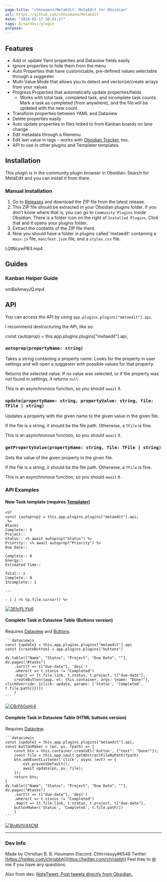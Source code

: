```yaml
---
page-title: "chhoumann/MetaEdit: MetaEdit for Obsidian"
url: https://github.com/chhoumann/MetaEdit
date: "2024-01-17 20:41:17"
tags: A/sw/obsi/plugin
purpose:
---
```


## Features

-   Add or update Yaml properties and Dataview fields easily
-   Ignore properties to hide them from the menu
-   Auto Properties that have customizable, pre-defined values selectable through a suggester
-   Multi-Value Mode that allows you to detect and vectorize/create arrays from your values
-   Progress Properties that automatically update properties/fields
    -   Works with total task, completed task, and incomplete task counts. Mark a task as completed (from anywhere), and the file will be updated with the new count.
-   Transform properties between YAML and Dataview
-   Delete properties easily
-   Auto update properties in files linked to from Kanban boards on lane change
-   Edit metadata through a filemenu
-   Edit last value in tags - works with [Obsidian Tracker](https://github.com/pyrochlore/obsidian-tracker), too.
-   API to use in other plugins and Templater templates.

## Installation

This plugin is in the community plugin browser in Obsidian. Search for MetaEdit and you can install it from there.

### Manual Installation

1.  Go to [Releases](https://github.com/chhoumann/MetaEdit/releases) and download the ZIP file from the latest release.
2.  This ZIP file should be extracted in your Obsidian plugins folder. If you don't know where that is, you can go to `Community Plugins` inside Obsidian. There is a folder icon on the right of `Installed Plugins`. Click that and it opens your plugins folder.
3.  Extract the contents of the ZIP file there.
4.  Now you should have a folder in plugins called 'metaedit' containing a `main.js` file, `manifest.json` file, and a `styles.css` file.

LQtNcywPB3.mp4

## Guides

### Kanban Helper Guide

omBaAmeyJQ.mp4

## API

You can access the API by using `app.plugins.plugins["metaedit"].api`.

I recommend destructuring the API, like so:

const {autoprop} \= this.app.plugins.plugins\["metaedit"\].api;

### `autoprop(propertyName: string)`

Takes a string containing a property name. Looks for the property in user settings and will open a suggester with possible values for that property.

Returns the selected value. If no value was selected, or if the property was not found in settings, it returns `null`.

This is an asynchronous function, so you should `await` it.

### `update(propertyName: string, propertyValue: string, file: TFile | string)`

Updates a property with the given name to the given value in the given file.

If the file is a string, it should be the file path. Otherwise, a `TFile` is fine.

This is an asynchronous function, so you should `await` it.

### `getPropertyValue(propertyName: string, file: TFile | string)`

Gets the value of the given property in the given file.

If the file is a string, it should be the file path. Otherwise, a `TFile` is fine.

This is an asynchronous function, so you should `await` it.

### API Examples

#### New Task template (requires [Templater](https://github.com/SilentVoid13/Templater))

```
<%*
const {autoprop} = this.app.plugins.plugins["metaedit"].api;
_%>
#tasks 
Complete:: 0
Project::
Status:: <% await autoprop("Status") %>
Priority:: <% await autoprop("Priority") %>
Due Date::

Complete:: 0
Energy::
Estimated Time::

Total:: 1
Complete:: 0
Incomplete:: 1

---

- [ ] <% tp.file.cursor() %>
```

[![3EfcPLYkj6](https://user-images.githubusercontent.com/29108628/119262986-85175f00-bbdd-11eb-8073-424fe9ec93c2.gif)](https://user-images.githubusercontent.com/29108628/119262986-85175f00-bbdd-11eb-8073-424fe9ec93c2.gif)

#### Complete Task in Dataview Table (Buttons version)

Requires [Dataview](https://github.com/blacksmithgu/obsidian-dataview) and [Buttons](https://github.com/shabegom/buttons/).

````
```dataviewjs
const {update} = this.app.plugins.plugins["metaedit"].api
const {createButton} = app.plugins.plugins["buttons"]

dv.table(["Name", "Status", "Project", "Due Date", ""], dv.pages("#tasks")
    .sort(t => t["due-date"], 'desc')
    .where(t => t.status != "Completed")
    .map(t => [t.file.link, t.status, t.project, t["due-date"], 
    createButton({app, el: this.container, args: {name: "Done!"}, clickOverride: {click: update, params: ['Status', 'Completed', t.file.path]}})])
    )
```
````

[![CBrFA0qHr4](https://user-images.githubusercontent.com/29108628/119342641-ab003a80-bc95-11eb-8f0a-15a6ced6b36d.gif)](https://user-images.githubusercontent.com/29108628/119342641-ab003a80-bc95-11eb-8f0a-15a6ced6b36d.gif)

#### Complete Task in Dataview Table (HTML buttons version)

Requires [Dataview](https://github.com/blacksmithgu/obsidian-dataview).

````
```dataviewjs
const {update} = this.app.plugins.plugins["metaedit"].api;
const buttonMaker = (pn, pv, fpath) => {
    const btn = this.container.createEl('button', {"text": "Done!"});
    const file = this.app.vault.getAbstractFileByPath(fpath)
    btn.addEventListener('click', async (evt) => {
        evt.preventDefault();
        await update(pn, pv, file);
    });
    return btn;
}
dv.table(["Name", "Status", "Project", "Due Date", ""], dv.pages("#tasks")
    .sort(t => t["due-date"], 'desc')
    .where(t => t.status != "Completed")
    .map(t => [t.file.link, t.status, t.project, t["due-date"], 
    buttonMaker('Status', 'Completed', t.file.path)])
    )
```
````

[![BnAVIV4XCM](https://user-images.githubusercontent.com/29108628/119342519-7d1af600-bc95-11eb-8ff8-09f19027131e.gif)](https://user-images.githubusercontent.com/29108628/119342519-7d1af600-bc95-11eb-8ff8-09f19027131e.gif)

---

### Dev Info

Made by Christian B. B. Houmann Discord: Chhrriissyy#6548 Twitter: [https://twitter.com/chrisbbh](https://twitter.com/chrisbbh) Feel free to @ me if you have any questions.

Also from dev: [NoteTweet: Post tweets directly from Obsidian.](https://github.com/chhoumann/notetweet_obsidian)
